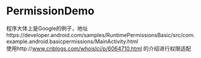 # PermissionDemo
程序大体上是Google的例子，地址https://developer.android.com/samples/RuntimePermissionsBasic/src/com.example.android.basicpermissions/MainActivity.html  
使用http://www.cnblogs.com/whoislcj/p/6064710.html 的介绍进行权限适配
